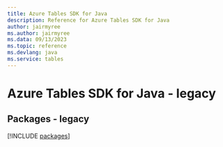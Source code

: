 ```yaml
---
title: Azure Tables SDK for Java
description: Reference for Azure Tables SDK for Java
author: jairmyree
ms.author: jairmyree
ms.data: 09/13/2023
ms.topic: reference
ms.devlang: java
ms.service: tables
---
```

# Azure Tables SDK for Java - legacy
## Packages - legacy
[!INCLUDE [packages](tables-index.md)]